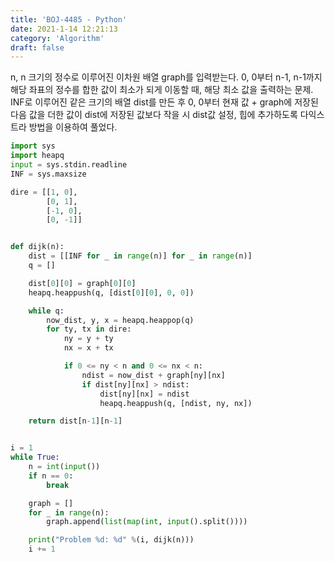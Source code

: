 ```yaml
---
title: 'BOJ-4485 - Python'
date: 2021-1-14 12:21:13
category: 'Algorithm'
draft: false
---
```

n, n 크기의 정수로 이루어진 이차원 배열 graph를 입력받는다. 0, 0부터 n-1, n-1까지 해당 좌표의 정수를 합한 값이 최소가 되게 이동할 때, 해당 최소 값을 출력하는 문제. INF로 이루어진 같은 크기의 배열 dist를 만든 후 0, 0부터 현재 값 + graph에 저장된 다음 값을 더한 값이 dist에 저장된 값보다 작을 시 dist값 설정, 힙에 추가하도록 다익스트라 방법을 이용하여 풀었다.
```python
import sys
import heapq
input = sys.stdin.readline
INF = sys.maxsize

dire = [[1, 0],
        [0, 1],
        [-1, 0],
        [0, -1]]


def dijk(n):
    dist = [[INF for _ in range(n)] for _ in range(n)]
    q = []

    dist[0][0] = graph[0][0]
    heapq.heappush(q, [dist[0][0], 0, 0])

    while q:
        now_dist, y, x = heapq.heappop(q)
        for ty, tx in dire:
            ny = y + ty
            nx = x + tx

            if 0 <= ny < n and 0 <= nx < n:
                ndist = now_dist + graph[ny][nx]
                if dist[ny][nx] > ndist:
                    dist[ny][nx] = ndist
                    heapq.heappush(q, [ndist, ny, nx])

    return dist[n-1][n-1]


i = 1
while True:
    n = int(input())
    if n == 0:
        break

    graph = []
    for _ in range(n):
        graph.append(list(map(int, input().split())))

    print("Problem %d: %d" %(i, dijk(n)))
    i += 1

```